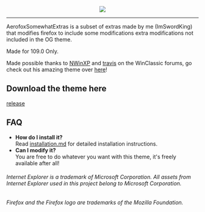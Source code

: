 <p align="center">
  <img src="https://github.com/NWinXP/Aerofox/blob/main/images/aerofox_project_logo-small.png" />
</p>

---
AerofoxSomewhatExtras is a subset of extras made by me (ImSwordKing) that modifies firefox to include some modifications extra modifications not included in the OG theme.

Made for 109.0 Only.

Made possible thanks to [NWinXP](https://github.com/NWinXP/Aerofox) and [travis](https://github.com/travy-patty) on the WinClassic forums, go check out his amazing theme over [here](https://winclassic.boards.net/thread/1524/07fox-internet-explorer-mozilla-firefox "here")!

## Download the theme here
[release](https://github.com/NWinXP/Aerofox/releases)

## FAQ
- **How do I install it?**  
Read [installation.md](https://github.com/NWinXP/Aerofox/blob/main/installation.md "installation.md") for detailed installation instructions.
- **Can I modify it?**  
You are free to do whatever you want with this theme, it's freely available after all!

###### Internet Explorer is a trademark of Microsoft Corporation. All assets from Internet Explorer used in this project belong to Microsoft Corporation.    
###### Firefox and the Firefox logo are trademarks of the Mozilla Foundation.
